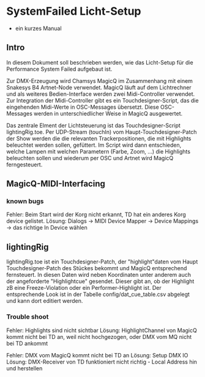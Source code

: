 # SystemFailed Licht-Setup
- ein kurzes Manual


## Intro

In diesem Dokument soll beschrieben werden, wie das Licht-Setup für die Performance System Failed aufgebaut ist.

Zur DMX-Erzeugung wird Chamsys MagicQ im Zusammenhang mit einem Snakesys B4 Artnet-Node verwendet.
MagicQ läuft auf dem Lichtrechner und als weiteres Bedien-Interface werden zwei Midi-Controller verwendet.
Zur Integration der Midi-Controller gibt es ein Touchdesigner-Script, das die eingehenden Midi-Werte in OSC-Messages übersetzt. Diese OSC-Messages werden in unterschiedlicher Weise in MagicQ ausgewertet.

Das zentrale Elment der Lichtsteuerung ist das Touchdesigner-Script lightingRig.toe.
Per UDP-Stream (touchIn) vom Haupt-Touchdesigner-Patch der Show werden die die relevanten Trackerpositionen, die mit Highlights beleuchtet werden sollen, gefüttert.
Im Script wird dann entschieden, welche Lampen mit welchen Parametern (Farbe, Zoom, ...) die Highlights beleuchten sollen und wiederum per OSC und Artnet wird MagicQ ferngesteuert.


## MagicQ-MIDI-Interfacing

### known bugs

Fehler: Beim Start wird der Korg nicht erkannt, TD hat ein anderes Korg device gelistet.
Lösung: Dialogs -> MIDI Device Mapper -> Device Mappings -> das richtige In Device wählen



## lightingRig

lightingRig.toe ist ein Touchdesigner-Patch, der "highlight"daten vom Haupt Touchdesigner-Patch des Stückes bekommt und MagicQ entsprechend fernsteuert. 
In diesen Daten wird neben Koordinaten unter anderem auch der angeforderte "Highlightcue" gesendet. Dieser gibt an, ob der Highlight zB eine Freeze-Violation oder ein Performer-Highlight ist. 
Der entsprechende Look ist in der Tabelle config/dat_cue_table.csv abgelegt und kann dort editiert werden.


### Trouble shoot

Fehler: Highlights sind nicht sichtbar
Lösung: HighlightChannel von MagicQ kommt nicht bei TD an, weil nicht hochgezogen, oder DMX vom MQ nicht bei TD ankommt

Fehler: DMX vom MagicQ kommt nicht bei TD an
Lösung: Setup DMX IO
Lösung: DMX-Receiver von TD funktioniert nicht richtig - Local Address hin und herstellen
